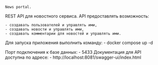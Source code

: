     News portal.

REST API для новостного сервиса. API предоставлять возможность:

    - создавать пользователей и управлять ими,
    - создавать новости и управлять ими,
    - создавать комментарии для новостей и управлять ими.

Для запуска приложения выполнить команду:
    - docker compose up -d

Порт подключения к базе данных:
    - 5433
Документация для API доступна по адресе:
    - http://localhost:8081/swagger-ui/index.html